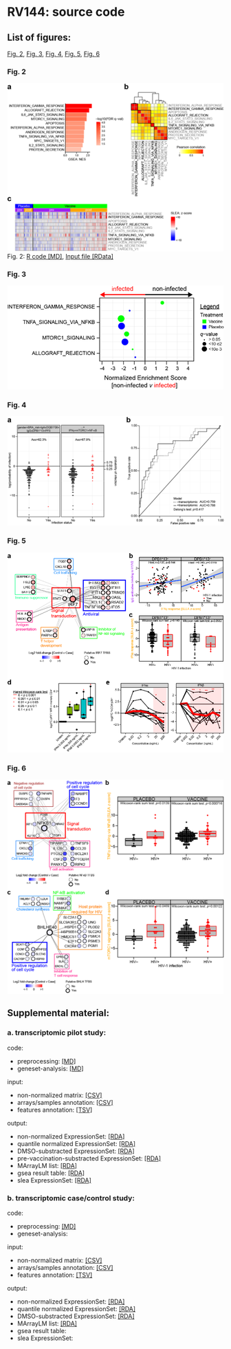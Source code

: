 # RV144: source code #

## List of figures:
 
[Fig. 2](#fig-2), [Fig. 3](#fig-3), [Fig. 4](#fig-4), [Fig. 5](#fig-5), [Fig. 6](#fig-6)

### Fig. 2
![Fig. 2](figure/20150201_RV144pilot.Fig2.png)
Fig. 2: [R code [MD]](code/20160510_RV144pilot.Fig2.code.md), [Input file [RData]](output/rv144pilot.gsSetVehSubstracted.RData) 

### Fig. 3
![Fig. 3](figure/20150201_RV144pilot.Fig3.png)

### Fig. 4
![Fig. 4](figure/20150201_RV144pilot.Fig4.png)

### Fig. 5
![Fig. 5](figure/20150201_RV144pilot.Fig5.png)

### Fig. 6
![Fig. 6](figure/20170127_RV144.Fig6.png)

## Supplemental material:

### a. transcriptomic pilot study:
code:  
- preprocessing: [[MD]](code/20160509_RV144pilot.preprocessing.code.md)  
- geneset-analysis: [[MD]](code/20160510_RV144pilot.geneset_analysis.code.md)  

input:  
- non-normalized matrix: [[CSV]](input/GA_illumina_expression.rv144pilot.matrix_non_norm.csv)  
- arrays/samples annotation: [[CSV]](input/GA_illumina_expression.rv144pilot.metadata.csv)  
- features annotation: [[TSV]](input/Illumina_HumanHT12_V4.hg19.chip)  
  
output:  
- non-normalized ExpressionSet: [[RDA]](output/rv144pilot.esetRaw.RData)  
- quantile normalized ExpressionSet: [[RDA]](output/rv144pilot.eset.RData)  
- DMSO-substracted ExpressionSet: [[RDA]](output/rv144pilot.esetVehSubstract.RData)  
- pre-vaccination-substracted ExpressionSet: [[RDA]](output/rv144pilot.esetBaselined.RData)  
- MArrayLM list: [[RDA]](output/rv144pilot.fits.RData)  
- gsea result table: [[RDA]](output/rv144pilot.gseaOutput.RData)  
- slea ExpressionSet: [[RDA]](output/rv144pilot.gsSetVehSubstracted.RData)  

### b. transcriptomic case/control study:
code:  
- preprocessing: [[MD]](code/20151007_RV144.preprocessing.code.md)  
- geneset-analysis:  

input:  
- non-normalized matrix: [[CSV]](input/GA_illumina_expression.rv144.matrix_non_norm.csv)  
- arrays/samples annotation: [[CSV]](input/GA_illumina_expression.rv144.metadata.csv)  
- features annotation: [[TSV]](input/Illumina_HumanHT12_V4.hg19.chip)  
  
output:  
- non-normalized ExpressionSet: [[RDA]](output/rv144.esetRaw.RData)  
- quantile normalized ExpressionSet: [[RDA]](output/rv144.eset.RData)  
- DMSO-substracted ExpressionSet: [[RDA]](output/rv144.esetBaselined.RData)  
- MArrayLM list: [[RDA]](output/rv144.fits.RData)  
- gsea result table:  
- slea ExpressionSet:  
